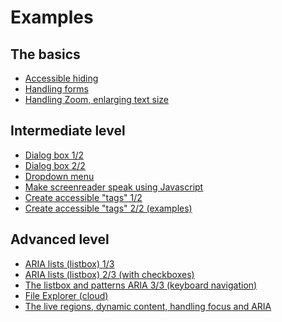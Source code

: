 # Examples      
<script>$(document).ready(function () {
    setBreadcrumb([{"label":"Examples"}]);
});</script>

## The basics

<ul class="examples-list">
    <li>
        <a href="exemples/masquage/index.html">
            <img class="hidden-sm-down" alt="" src="./images/exemples/masquage.png"><span>Accessible hiding</span>
        </a>
    </li>
    <li>
        <a href="exemples/formulaire/index.html">
            <img class="hidden-sm-down" alt="" src="./images/exemples/formulaire.png"><span>Handling forms</span>
        </a>
    </li>
    <li>
        <a href="exemples/zoom/index.html">
            <img class="hidden-sm-down" alt="" src="./images/exemples/zoom.png"><span>Handling Zoom, enlarging text size</span>
        </a>
    </li>
</ul>

## Intermediate level

<ul class="examples-list">
    <li>
        <a href="exemples/role-dialog/role-dialog.html">
            <img class="hidden-sm-down" alt="" src="./images/exemples/dialog1.png"><span>Dialog box 1/2</span>
        </a>
    </li>
    <li>
        <a href="exemples/role-dialog2/role-dialog.html">
            <img class="hidden-sm-down" alt="" src="./images/exemples/dialog2.png"><span>Dialog box 2/2</span>
        </a>
    </li>
    <li>
        <a href="exemples/simple-menu/simple-menu.html">
            <img class="hidden-sm-down" alt="" src="./images/exemples/menu.png"><span>Dropdown menu</span>
        </a>
    </li>
    <li>
        <a href="exemples/speak/index.html">
            <img class="hidden-sm-down" alt="" src="./images/exemples/speak.png"><span>Make screenreader speak using Javascript</span>
        </a>
    </li>
    <li>
        <a href="exemples/tag/index.html">
            <img class="hidden-sm-down" alt="" src="./images/exemples/tag.png"><span>Create accessible "tags" 1/2</span>
        </a>
    </li>    
        <li>
        <a href="exemples/tag-exemples/index.html">
            <img class="hidden-sm-down" alt="" src="./images/exemples/tag.png"><span>Create accessible "tags" 2/2 (examples)</span>
        </a>
    </li>        
</ul>

## Advanced level

<ul class="examples-list">
    <li>
        <a href="exemples/listbox/index.html">
            <img class="hidden-sm-down" alt="" src="./images/exemples/listbox.png"><span>ARIA lists (listbox) 1/3</span>
        </a>
    </li>
    <li>
        <a href="exemples/check-listbox/index.html">
            <img class="hidden-sm-down" alt="" src="./images/exemples/listbox2.png"><span>ARIA lists (listbox) 2/3 (with checkboxes)</span>
        </a>
    </li> 
    <li>
        <a href="exemples/listbox-pattern-aria/index.html">
            <img class="hidden-sm-down" alt="" src="./images/exemples/listbox3.png"><span>The listbox and patterns ARIA 3/3 (keyboard navigation)</span>
        </a>
    </li>
    <li>
        <a href="exemples/files/index.html">
            <img class="hidden-sm-down" alt="" src="./images/exemples/cloud.png"><span>File Explorer (cloud)</span>
        </a>
    </li>
    <li>
        <a href="exemples/dynFocus/index.html">
            <img class="hidden-sm-down" alt="" src="./images/exemples/live-region.png"><span>The live regions, dynamic content, handling focus and ARIA</span>
        </a>
    </li>
</ul>

<!--  This file is part of a11y-guidelines | Our vision of mobile & web accessibility guidelines and best practices, with valid/invalid examples.
 Copyright (C) 2016  Orange SA
 See the Creative Commons Legal Code Attribution-ShareAlike 3.0 Unported License for more details (LICENSE file). -->